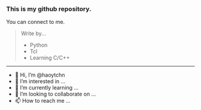 ### This is my github repository.
You can connect to me.
> Write by...
> * Python
> * Tcl
> * Learning C/C++
---
- 👋 Hi, I’m @haoytchn
- 👀 I’m interested in ...
- 🌱 I’m currently learning ...
- 💞️ I’m looking to collaborate on ...
- 📫 How to reach me ...

<!---
haoytchn/haoytchn is a ✨ special ✨ repository because its `README.md` (this file) appears on your GitHub profile.
You can click the Preview link to take a look at your changes.
--->
